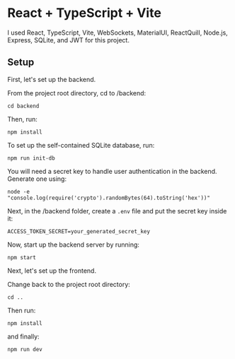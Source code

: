 # React + TypeScript + Vite

I used React, TypeScript, Vite, WebSockets, MaterialUI, ReactQuill, Node.js, Express, SQLite, and JWT for this project.


## Setup

First, let's set up the backend.

From the project root directory, cd to /backend:

```
cd backend
```

Then, run: 

```
npm install
```

To set up the self-contained SQLite database, run:

```
npm run init-db
```

You will need a secret key to handle user authentication in the backend. Generate one using:

```
node -e "console.log(require('crypto').randomBytes(64).toString('hex'))"
```

Next, in the /backend folder, create a `.env` file and put the secret key inside it:

```
ACCESS_TOKEN_SECRET=your_generated_secret_key
```

Now, start up the backend server by running:

```
npm start
```

Next, let's set up the frontend.

Change back to the project root directory:

```
cd ..
```

Then run:

```
npm install
```

and finally:

```
npm run dev
```

